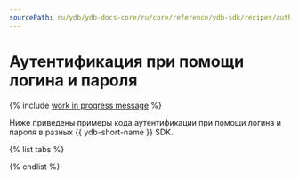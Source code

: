 ```yaml
---
sourcePath: ru/ydb/ydb-docs-core/ru/core/reference/ydb-sdk/recipes/auth/_includes/static.md
---
```

# Аутентификация при помощи логина и пароля

{% include [work in progress message](../../_includes/addition.md) %}

Ниже приведены примеры кода аутентификации при помощи логина и пароля в разных {{ ydb-short-name }} SDK.

{% list tabs %}

{% endlist %}
